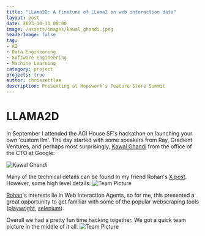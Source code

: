 ```yaml
---
title: "LLama2D: A finetune of LLama2 on web interaction data"
layout: post
date: 2023-10-11 00:00
image: /assets/images/kawal_ghandi.jpeg
headerImage: false
tag:
- AI
- Data Engineering
- Software Engineering
- Machine Learning
category: project
projects: true
author: chrissettles
description: Presenting at Hopswork's Feature Store Summit
---
```

# LLAMA2D

In September I attended the AGI House SF's hackathon on launching your own 'custom llm'. The day started with some speakers from Ray, Gradient Ventures, and perhaps most surprisingly, [Kawal Ghandi](https://www.linkedin.com/in/kgandhi/) from the office of the CTO at Google: 


![Kawal Ghandi](https://raw.githubusercontent.com/neverSettles/neverSettles.github.io/gh-pages/assets/images/kawal_ghandi.jpeg)


Many of the technical details can be found In my friend Rohan's [X post](https://x.com/khoomeik/status/1753511199877333254?s=20). 
However, some high level details:
![Team Picture](https://raw.githubusercontent.com/neverSettles/neverSettles.github.io/gh-pages/assets/images/llama2d_solution.jpeg)

[Rohan](https://rpandey.tech/)'s interests lie in Web Interaction Agents, so for me, this presented a great opportunity to get familiar with some of the popular webscraping tools ([playwright](https://github.com/microsoft/playwright-python), [selenium](https://www.geeksforgeeks.org/selenium-python-tutorial/)). 


Overall we had a pretty fun time hacking together. We got a quick team picture in the middle of it all:
![Team Picture](https://raw.githubusercontent.com/neverSettles/neverSettles.github.io/gh-pages/assets/images/llama2d_teampic.jpeg)

